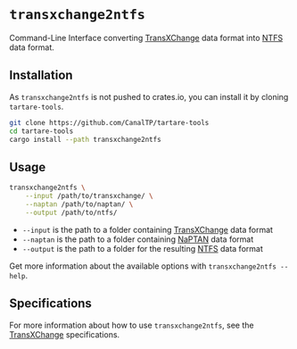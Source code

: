 # `transxchange2ntfs`

Command-Line Interface converting [TransXChange] data format into [NTFS] data
format.

## Installation

As `transxchange2ntfs` is not pushed to crates.io, you can install it by cloning
`tartare-tools`.

```bash
git clone https://github.com/CanalTP/tartare-tools
cd tartare-tools
cargo install --path transxchange2ntfs
```

## Usage

```bash
transxchange2ntfs \
	--input /path/to/transxchange/ \
	--naptan /path/to/naptan/ \
	--output /path/to/ntfs/
```

* `--input` is the path to a folder containing [TransXChange] data format
* `--naptan` is the path to a folder containing [NaPTAN] data format
* `--output` is the path to a folder for the resulting [NTFS] data format

Get more information about the available options with `transxchange2ntfs --help`.

## Specifications

For more information about how to use `transxchange2ntfs`, see the
[TransXChange] specifications.

[NaPTAN]: https://confluence.kisio.org/x/LYaiAw
[NTFS]: https://github.com/CanalTP/ntfs-specification/blob/master/ntfs_fr.md
[TransXChange]: https://confluence.kisio.org/x/LYaiAw

